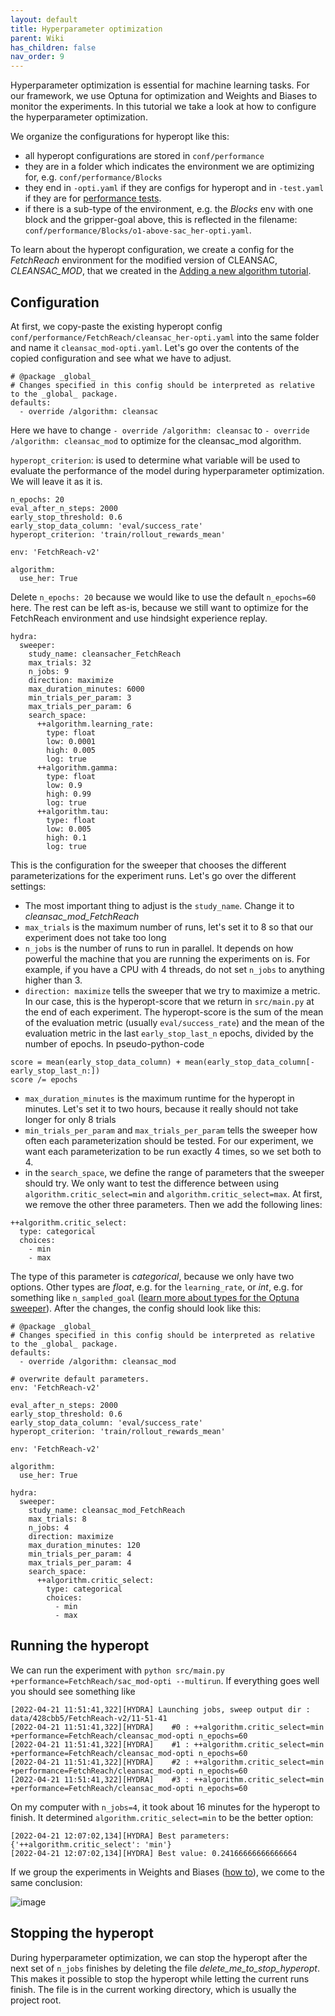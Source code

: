 ```yaml
---
layout: default
title: Hyperparameter optimization
parent: Wiki
has_children: false
nav_order: 9 
---
```


Hyperparameter optimization is essential for machine learning tasks. For our framework, we use Optuna for optimization and Weights and Biases to monitor the experiments. In this tutorial we take a look at how to configure the hyperparameter optimization.

We organize the configurations for hyperopt like this:
- all hyperopt configurations are stored in `conf/performance`
- they are in a folder which indicates the environment we are optimizing for, e.g. `conf/performance/Blocks`
- they end in `-opti.yaml` if they are configs for hyperopt and in `-test.yaml` if they are for [performance tests](Performance-tests).
- if there is a sub-type of the environment, e.g. the _Blocks_ env with one block and the gripper-goal above, this is reflected in the filename: `conf/performance/Blocks/o1-above-sac_her-opti.yaml`.

To learn about the hyperopt configuration, we create a config for the _FetchReach_ environment for the modified version of CLEANSAC, _CLEANSAC_MOD_, that we created in the [Adding a new algorithm tutorial](Adding-a-new-Algorithm).

## Configuration

At first, we copy-paste the existing hyperopt config `conf/performance/FetchReach/cleansac_her-opti.yaml` into the same folder and name it `cleansac_mod-opti.yaml`. Let's go over the contents of the copied configuration and see what we have to adjust.

```
# @package _global_
# Changes specified in this config should be interpreted as relative to the _global_ package.
defaults:
  - override /algorithm: cleansac
```

Here we have to change `- override /algorithm: cleansac` to `- override /algorithm: cleansac_mod` to optimize for the cleansac_mod algorithm.

`hyperopt_criterion`: is used to determine what variable will be used to evaluate the performance of the model during hyperparameter optimization. We will leave it as it is.

```
n_epochs: 20
eval_after_n_steps: 2000
early_stop_threshold: 0.6
early_stop_data_column: 'eval/success_rate'
hyperopt_criterion: 'train/rollout_rewards_mean'

env: 'FetchReach-v2'

algorithm:
  use_her: True
``` 
Delete `n_epochs: 20` because we would like to use the default `n_epochs=60` here.
The rest can be left as-is, because we still want to optimize for the FetchReach environment and use hindsight experience replay.

```
hydra:
  sweeper:
    study_name: cleansacher_FetchReach
    max_trials: 32
    n_jobs: 9
    direction: maximize
    max_duration_minutes: 6000
    min_trials_per_param: 3
    max_trials_per_param: 6
    search_space:
      ++algorithm.learning_rate:
        type: float
        low: 0.0001
        high: 0.005
        log: true
      ++algorithm.gamma:
        type: float
        low: 0.9
        high: 0.99
        log: true
      ++algorithm.tau:
        type: float
        low: 0.005
        high: 0.1
        log: true
```
This is the configuration for the sweeper that chooses the different parameterizations for the experiment runs. Let's go over the different settings:

- The most important thing to adjust is the `study_name`. Change it to _cleansac_mod_FetchReach_
- `max_trials` is the maximum number of runs, let's set it to 8 so that our experiment does not take too long
- `n_jobs` is the number of runs to run in parallel. It depends on how powerful the machine that you are running the experiments on is. For example, if you have a CPU with 4 threads, do not set `n_jobs` to anything higher than 3.
- `direction: maximize` tells the sweeper that we try to maximize a metric. In our case, this is the hyperopt-score that we return in `src/main.py` at the end of each experiment. The hyperopt-score is the sum of the mean of the evaluation metric (usually `eval/success_rate`) and the mean of the evaluation metric in the last `early_stop_last_n` epochs, divided by the number of epochs. In pseudo-python-code
```
score = mean(early_stop_data_column) + mean(early_stop_data_column[-early_stop_last_n:])
score /= epochs
```
- `max_duration_minutes` is the maximum runtime for the hyperopt in minutes. Let's set it to two hours, because it really should not take longer for only 8 trials
- `min_trials_per_param` and `max_trials_per_param` tells the sweeper how often each parameterization should be tested. For our experiment, we want each parameterization to be run exactly 4 times, so we set both to 4.
- in the `search_space`, we define the range of parameters that the sweeper should try. We only want to test the difference between using `algorithm.critic_select=min` and `algorithm.critic_select=max`. At first, we remove the other three parameters. Then we add the following lines:
```
++algorithm.critic_select:
  type: categorical
  choices:
    - min
    - max
```
The type of this parameter is _categorical_, because we only have two options. Other types are _float_, e.g. for the `learning_rate`, or _int_, e.g. for something like `n_sampled_goal` ([learn more about types for the Optuna sweeper](https://hydra.cc/docs/plugins/optuna_sweeper/#configuring-through-config-file)). After the changes, the config should look like this:

```
# @package _global_
# Changes specified in this config should be interpreted as relative to the _global_ package.
defaults:
  - override /algorithm: cleansac_mod

# overwrite default parameters.
env: 'FetchReach-v2'

eval_after_n_steps: 2000
early_stop_threshold: 0.6
early_stop_data_column: 'eval/success_rate'
hyperopt_criterion: 'train/rollout_rewards_mean'

env: 'FetchReach-v2'

algorithm:
  use_her: True

hydra:
  sweeper:
    study_name: cleansac_mod_FetchReach
    max_trials: 8
    n_jobs: 4
    direction: maximize
    max_duration_minutes: 120
    min_trials_per_param: 4
    max_trials_per_param: 4
    search_space:
      ++algorithm.critic_select:
        type: categorical
        choices:
          - min
          - max

```

## Running the hyperopt

We can run the experiment with `python src/main.py +performance=FetchReach/sac_mod-opti --multirun`.
If everything goes well you should see something like
```
[2022-04-21 11:51:41,322][HYDRA] Launching jobs, sweep output dir : data/428cbb5/FetchReach-v2/11-51-41
[2022-04-21 11:51:41,322][HYDRA] 	#0 : ++algorithm.critic_select=min +performance=FetchReach/cleansac_mod-opti n_epochs=60
[2022-04-21 11:51:41,322][HYDRA] 	#1 : ++algorithm.critic_select=min +performance=FetchReach/cleansac_mod-opti n_epochs=60
[2022-04-21 11:51:41,322][HYDRA] 	#2 : ++algorithm.critic_select=min +performance=FetchReach/cleansac_mod-opti n_epochs=60
[2022-04-21 11:51:41,322][HYDRA] 	#3 : ++algorithm.critic_select=min +performance=FetchReach/cleansac_mod-opti n_epochs=60
```
On my computer with `n_jobs=4`, it took about 16 minutes for the hyperopt to finish. It determined `algorithm.critic_select=min` to be the better option:

```
[2022-04-21 12:07:02,134][HYDRA] Best parameters: {'++algorithm.critic_select': 'min'}
[2022-04-21 12:07:02,134][HYDRA] Best value: 0.24166666666666664
```

If we group the experiments in Weights and Biases ([how to](Display-logged-data)), we come to the same conclusion:

![image](uploads/b02b7e90d13ccc2bf115a20268d4f4b4/image.png)

## Stopping the hyperopt

During hyperparameter optimization, we can stop the hyperopt after the next set of `n_jobs` finishes by deleting the file _delete_me_to_stop_hyperopt_. This makes it possible to stop the hyperopt while letting the current runs finish. The file is in the current working directory, which is usually the project root.
